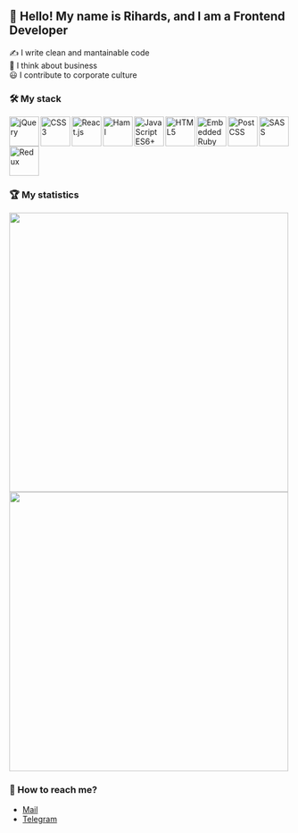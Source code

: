 ## :wave: Hello! My name is Rihards, and I am a Frontend Developer
:writing_hand: I write clean and mantainable code \
:briefcase: I think about business \
:smiley: I contribute to corporate culture

### :hammer_and_wrench: My stack
<div>
  <img
    alt="jQuery"
    title="jQuery"
    align="left"
    width="53"
    src="https://user-images.githubusercontent.com/17409607/166120772-250d8806-b296-4f54-9031-9f858382f85f.svg"
  >
  <img
    alt="CSS3"
    title="CSS3"
    align="left"
    width="53"
    src="https://user-images.githubusercontent.com/17409607/166121220-bff94721-7b9e-4a70-8ef6-2d54dbbd29bb.png"
  >
  <img
    alt="React.js"
    title="React.js"
    align="left"
    width="53"
    src="https://user-images.githubusercontent.com/17409607/166118226-5ba66738-f9e8-4cdd-b925-f20c2ba4d541.svg"
  >
  <img
    alt="Haml"
    title="Haml"
    align="left"
    width="53"
    src="https://user-images.githubusercontent.com/17409607/166134418-bdfbc8a4-5019-4e07-b7e2-f466c3aedca1.png"
  >
  <img
    alt="JavaScript ES6+"
    title="JavaScript ES6+"
    align="left"
    width="53"
    src="https://user-images.githubusercontent.com/17409607/166134094-1a2e89e5-58c5-4ce8-8854-b0d8de580178.png"
  >
  <img
    alt="HTML5"
    title="HTML5"
    align="left"
    width="53"
    src="https://www.w3.org/html/logo/badge/html5-badge-h-solo.png"
  >
  <img
    alt="Embedded Ruby"
    title="Embedded Ruby"
    align="left"
    width="53"
    src="https://user-images.githubusercontent.com/17409607/166134389-3cde2473-3864-4346-980f-320a6eb68233.png"
  >
  <img
    alt="PostCSS"
    title="PostCSS"
    align="left"
    width="53"
    src="https://user-images.githubusercontent.com/17409607/166134213-6b88756a-8d8a-4619-8352-47c3c633aa40.svg"
  >
  <img
    alt="SASS"
    title="SASS"
    align="left"
    width="53"
    src="https://user-images.githubusercontent.com/17409607/166120624-688bacd9-902e-4b5b-8562-ffa86dd33e7a.svg"
  >
  <img
    alt="Redux"
    title="Redux"
    width="53"
    src="https://user-images.githubusercontent.com/17409607/166118290-471c57f5-68e1-4f0d-9dd7-e251a738d7c6.svg"
  >
</div>

### :trophy: My statistics
<div>
  <img
    width="500"
    src="https://www.codewars.com/users/Unvares/badges/large"
  >
</div>
<div>
  <img
    width="500"
    src="https://github-profile-summary-cards.vercel.app/api/cards/profile-details?username=unvares&theme=nord_dark"
  >
</div>

### :calling: How to reach me?
- [Mail](mailto:okmanis8@gmail.com)
- [Telegram](https://t.me/unvares)
